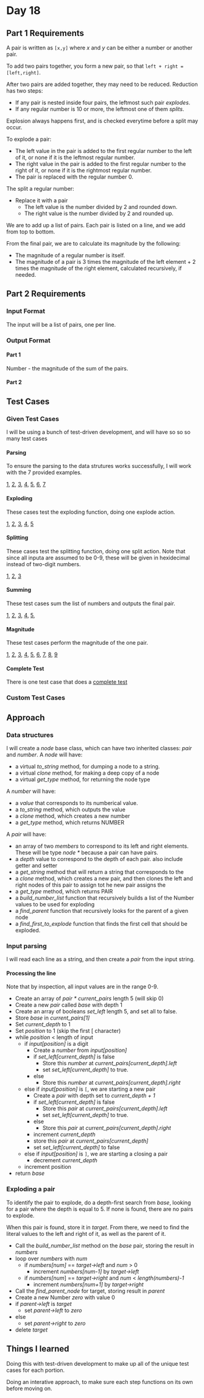 # Day 18 #

## Part 1 Requirements ##

A pair is written as `[x,y]` where *x* and *y* can be either a number or another pair.

To add two pairs together, you form a new pair, so that `left + right = [left,right]`. 

After two pairs are added together, they may need to be reduced. Reduction has two steps:
- If any pair is nested inside four pairs, the leftmost such pair *explodes*.
- If any regular number is 10 or more, the leftmost one of them *splits*.

Explosion always happens first, and is checked everytime before a split may occur.

To explode a pair:
- The left value in the pair is added to the first regular number to the left of it, or none if it is the leftmost regular number.
- The right value in the pair is added to the first regular number to the right of it, or none if it is the rightmost regular number.
- The pair is replaced with the regular number 0.

The split a regular number:
- Replace it with a pair
    - The left value is the number divided by 2 and rounded down.
    - The right value is the number divided by 2 and rounded up.

We are to add up a list of pairs. Each pair is listed on a line, and we add from top to bottom.

From the final pair, we are to calculate its magnitude by the following:
- The magnitude of a regular number is itself.
- The magnitude of a pair is 3 times the magnitude of the left element + 2 times the magnitude of the right element, calculated recursively, if needed.


## Part 2 Requirements ##

### Input Format ###

The input will be a list of pairs, one per line.

### Output Format ###

#### Part 1 ####

Number - the magnitude of the sum of the pairs.

#### Part 2 ####


## Test Cases ##

### Given Test Cases ###

I will be using a bunch of test-driven development, and will have so so so many test cases

#### Parsing ####

To ensure the parsing to the data strutures works successfully, I will work with the 7 provided examples.

[1](../data/test_cases/day18_parse1.txt), 
[2](../data/test_cases/day18_parse2.txt), 
[3](../data/test_cases/day18_parse3.txt), 
[4](../data/test_cases/day18_parse4.txt), 
[5](../data/test_cases/day18_parse5.txt), 
[6](../data/test_cases/day18_parse6.txt), 
[7](../data/test_cases/day18_parse7.txt)

#### Exploding ####

These cases test the exploding function, doing one explode action.

[1](../data/test_cases/day18_explode1.txt), 
[2](../data/test_cases/day18_explode2.txt), 
[3](../data/test_cases/day18_explode3.txt), 
[4](../data/test_cases/day18_explode4.txt), 
[5](../data/test_cases/day18_explode5.txt)

#### Splitting ####

These cases test the splitting function, doing one split action. Note that since all inputa are assumed to be 0-9, these will be given in hexidecimal instead of two-digit numbers.

[1](../data/test_cases/day18_split1.txt), 
[2](../data/test_cases/day18_split2.txt), 
[3](../data/test_cases/day18_split3.txt)

#### Summing ####

These test cases sum the list of numbers and outputs the final pair.

[1](../data/test_cases/day18_sum1.txt), 
[2](../data/test_cases/day18_sum2.txt), 
[3](../data/test_cases/day18_sum3.txt), 
[4](../data/test_cases/day18_sum4.txt), 
[5](../data/test_cases/day18_sum5.txt),


#### Magnitude ####

These test cases perform the magnitude of the one pair.

[1](../data/test_cases/day18_mag1.txt), 
[2](../data/test_cases/day18_mag2.txt), 
[3](../data/test_cases/day18_mag3.txt), 
[4](../data/test_cases/day18_mag4.txt), 
[5](../data/test_cases/day18_mag5.txt), 
[6](../data/test_cases/day18_mag6.txt), 
[7](../data/test_cases/day18_mag7.txt), 
[8](../data/test_cases/day18_mag8.txt), 
[9](../data/test_cases/day18_mag9.txt)

#### Complete Test ####

There is one test case that does a [complete test](../data/test_cases/day18_test1.txt)

### Custom Test Cases ###


## Approach ##

### Data structures ###

I will create a *node* base class, which can have two inherited classes: *pair* and *number*.
A *node* will have:
- a virtual *to_string* method, for dumping a node to a string.
- a virtual *clone* method, for making a deep copy of a node
- a virtual *get_type* method, for returning the node type

A *number* will have:
- a *value* that corresponds to its numberical value.
- a *to_string* method, which outputs the value
- a *clone* method, which creates a new number
- a *get_type* method, which returns NUMBER

A *pair* will have:
- an array of two *members* to correspond to its left and right elements. These will be type *node \** because a pair can have pairs.
- a *depth* value to correspond to the depth of each pair. also include getter and setter
- a *get_string* method that will return a string that corresponds to the 
- a *clone* method, which creates a new pair, and then clones the left and right nodes of this pair to assign tot he new pair assigns the 
- a *get_type* method, which returns PAIR
- a *build_number_list* function that recursively builds a list of the Number values to be used for exploding
- a *find_parent* function that recursively looks for the parent of a given node
- a *find_first_to_explode* function that finds the first cell that should be exploded.

### Input parsing ###

I will read each line as a string, and then create a *pair* from the input string.

#### Processing the line ####

Note that by inspection, all input values are in the range 0-9. 

- Create an array of *pair \** *current_pairs* length 5 (will skip 0)
- Create a new *pair* called *base* with depth 1
- Create an array of booleans *set_left* length 5, and set all to false.
- Store *base* in *current_pairs[1]*
- Set *current_depth* to 1
- Set *position* to 1 (skip the first \[ character)
- while *position* < length of input
    - if *input[position]* is a digit
        - Create a *number* from *input[position]*
        - if *set_left[current_depth]* is false
            - Store this *number* at *current_pairs[current_depth].left*
            - set *set_left[current_depth]* to true.
        - else
            - Store this *number* at *current_pairs[current_depth].right*
    - else if *input[position]* is `[`, we are starting a new pair
        - Create a *pair* with depth set to *current_depth + 1*
        - if *set_left[current_depth]* is false
            - Store this *pair* at *current_pairs[current_depth].left*
            - set *set_left[current_depth]* to true.
        - else
            - Store this *pair* at *current_pairs[current_depth].right*
        - increment *current_depth*
        - store this *pair* at *current_pairs[current_depth]*
        - set *set_left[current_depth]* to false
    - else if *input[position]* is `]`, we are starting a closing a pair
        - decrement *current_depth*
    - increment position
- return *base*

### Exploding a pair ###

To identify the pair to explode, do a depth-first search from *base*, looking for a pair where the depth is equal to 5.
If none is found, there are no pairs to explode.

When this pair is found, store it in *target*. From there, we need to find the literal values to the left and right of it, as well as the parent of it.
- Call the *build_number_list* method on the *base* pair, storing the result in *numbers*
- loop over *numbers* with *num*
    - if *numbers[num]* == *target->left* and *num* > 0
        - increment *numbers[num-1]* by *target->left*
    - if *numbers[num*] == *target->right* and *num* < *length(numbers)-1*
        - increment *numbers[num+1]* by *target->right*
- Call the *find_parent_node* for target, storing result in *parent*
- Create a new Number *zero* with value 0
- if *parent->left* is *target*
    - set *parent->left* to *zero*
- else
    - set *parent->right* to *zero*
- delete *target*

## Things I learned ##

Doing this with test-driven development to make up all of the unique test cases for each portion.

Doing an interative approach, to make sure each step functions on its own before moving on.
